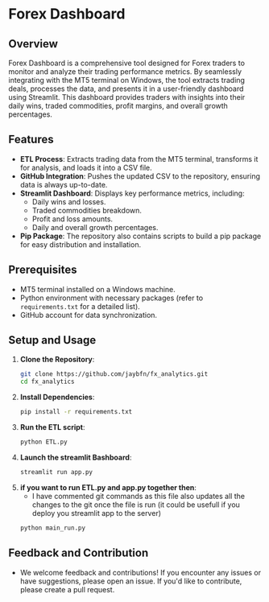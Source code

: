 # Forex Dashboard

## Overview

Forex Dashboard is a comprehensive tool designed for Forex traders to monitor and analyze their trading performance metrics. By seamlessly integrating with the MT5 terminal on Windows, the tool extracts trading deals, processes the data, and presents it in a user-friendly dashboard using Streamlit. This dashboard provides traders with insights into their daily wins, traded commodities, profit margins, and overall growth percentages.

## Features

- **ETL Process**: Extracts trading data from the MT5 terminal, transforms it for analysis, and loads it into a CSV file.
- **GitHub Integration**: Pushes the updated CSV to the repository, ensuring data is always up-to-date.
- **Streamlit Dashboard**: Displays key performance metrics, including:
  - Daily wins and losses.
  - Traded commodities breakdown.
  - Profit and loss amounts.
  - Daily and overall growth percentages.
- **Pip Package**: The repository also contains scripts to build a pip package for easy distribution and installation.

## Prerequisites

- MT5 terminal installed on a Windows machine.
- Python environment with necessary packages (refer to `requirements.txt` for a detailed list).
- GitHub account for data synchronization.

## Setup and Usage

1. **Clone the Repository**:
   ```bash
   git clone https://github.com/jaybfn/fx_analytics.git
   cd fx_analytics

2. **Install Dependencies**:
   ```bash
   pip install -r requirements.txt

3. **Run the ETL script**:
   ```bash
   python ETL.py

4. **Launch the streamlit Bashboard**:
   ```bash
   streamlit run app.py

5. **if you want to run ETL.py and app.py together then**:
   - I have commented git commands as this file also updates all the changes to the git once the file is run (it could be usefull if you deploy you   streamlit app to the server)
   ```bash
   python main_run.py

## Feedback and Contribution
- We welcome feedback and contributions! If you encounter any issues or have suggestions, please open an issue. If you'd like to contribute, please create a pull request.
   
   
